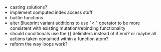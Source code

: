 - casting solutions?
- implement computed index access stuff
- builtin functions
- alter Blueprint variant additions to use "<:" operator to be more consistent with existing mutation/rebinding functionality
- should conditionals use the {} delimiters instead of if end? or maybe all actions taken contained within a function atom?
- reform the way loops work?